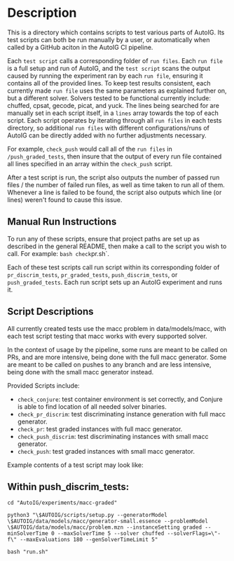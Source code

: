 # Description

This is a directory which contains scripts to test various parts of AutoIG. Its test scripts can both be run manually by a user, or automatically when called by a GitHub aciton in the AutoIG CI pipeline.

Each `test script` calls a corresponding folder of `run files`. Each `run file` is a full setup and run of AutoIG, and the `test script` scans the output caused by running the experiment ran by each `run file`, ensuring it contains all of the provided lines. To keep test results consistent, each currently made `run file` uses the same parameters as explained further on, but a different solver. Solvers tested to be functional currently include: chuffed, cpsat, gecode, picat, and yuck. The lines being searched for are manually set in each script itself, in a `lines` array towards the top of each script. Each script operates by iterating through all `run files` in each tests directory, so additional `run files` with different configurations/runs of AutoIG can be directly added with no further adjustments necessary.

For example, `check_push` would call all of the `run files` in `/push_graded_tests`, then insure that the output of every run file contained all lines specified in an array within the `check_push` script.

After a test script is run, the script also outputs the number of passed run files / the number of failed run files, as well as time taken to run all of them. Whenever a line is failed to be found, the script also outputs which line (or lines) weren't found to cause this issue.

## Manual Run Instructions

To run any of these scripts, ensure that project paths are set up as described in the general README, then make a call to the script you wish to call. For example: `bash check`pr.sh`.

Each of these test scripts call run script within its corresponding folder of `pr_discrim_tests`, `pr_graded_tests`, `push_discrim_tests`, or `push_graded_tests`. Each run script sets up an AutoIG experiment and runs it.

## Script Descriptions

All currently created tests use the macc problem in data/models/macc, with each test script testing that macc works with every supported solver.

In the context of usage by the pipeline, some runs are meant to be called on PRs, and are more intensive, being done with the full macc generator. Some are meant to be called on pushes to any branch and are less intensive, being done with the small macc generator instead.

Provided Scripts include:

- `check_conjure`: test container environment is set correctly, and Conjure is able to find location of all needed solver binaries.
- `check_pr_discrim`: test discriminating instance generation with full macc generator.
- `check_pr`: test graded instances with full macc generator.
- `check_push_discrim`: test discriminating instances with small macc generator.
- `check_push`: test graded instances with small macc generator.

Example contents of a test script may look like:

## Within push_discrim_tests:

`cd "AutoIG/experiments/macc-graded"`

`python3 "\$AUTOIG/scripts/setup.py --generatorModel \$AUTOIG/data/models/macc/generator-small.essence --problemModel \$AUTOIG/data/models/macc/problem.mzn --instanceSetting graded --minSolverTime 0 --maxSolverTime 5 --solver chuffed --solverFlags=\"-f\" --maxEvaluations 180 --genSolverTimeLimit 5"`

`bash "run.sh"`
